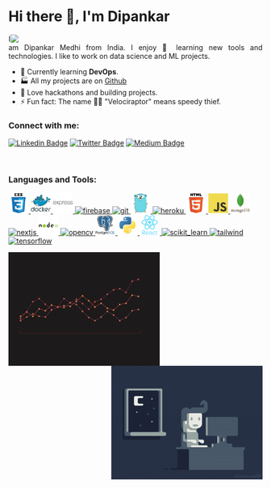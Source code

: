 

# Hi there 👋, I'm Dipankar
<div>
    <img align = 'right' width = '500'  src = 'https://github.com/Dipankar-Medhi/Dipankar-Medhi/blob/main/banner.gif'>


<p align='justify' >
I am Dipankar Medhi from India. I enjoy 🤩 learning new tools and technologies. I like to work on data science and ML projects.
</p>
</div>

- 🌱 Currently learning **DevOps**.
- 🏭 All my projects are on [Github](https://github.com/Dipankar-Medhi)
- 🌟 Love hackathons and building projects.
- ⚡ Fun fact: The name 🐱‍🐉 "Velociraptor" means speedy thief. 
        

<h3 align="left">Connect with me:</h3>

[![Linkedin Badge](https://img.shields.io/badge/-LinkedIn-0e76a8?style=flat-square&logo=Linkedin&logoColor=white)](https://linkedin.com/in/dipankarmedhi)
[![Twitter Badge](https://img.shields.io/badge/-Twitter-00acee?style=flat-square&logo=Twitter&logoColor=white)](https://twitter.com/_dipankarmedhi)
[![Medium Badge](https://img.shields.io/badge/Medium-lightgrey)](https://medium.com/@dipankarmedhi11)

<br>

<h3 align="centre">Languages and Tools:</h3>
  
<p align="left"> <a href="https://www.w3schools.com/css/" target="_blank"> <img src="https://raw.githubusercontent.com/devicons/devicon/master/icons/css3/css3-original-wordmark.svg" alt="css3" width="40" height="40"/> </a> <a href="https://www.docker.com/" target="_blank"> <img src="https://raw.githubusercontent.com/devicons/devicon/master/icons/docker/docker-original-wordmark.svg" alt="docker" width="40" height="40"/> </a> <a href="https://expressjs.com" target="_blank"> <img src="https://raw.githubusercontent.com/devicons/devicon/master/icons/express/express-original-wordmark.svg" alt="express" width="40" height="40"/> </a> <a href="https://firebase.google.com/" target="_blank"> <img src="https://www.vectorlogo.zone/logos/firebase/firebase-icon.svg" alt="firebase" width="40" height="40"/> </a> <a href="https://git-scm.com/" target="_blank"> <img src="https://www.vectorlogo.zone/logos/git-scm/git-scm-icon.svg" alt="git" width="40" height="40"/> </a> <a href="https://golang.org" target="_blank"> <img src="https://raw.githubusercontent.com/devicons/devicon/master/icons/go/go-original.svg" alt="go" width="40" height="40"/> </a> <a href="https://heroku.com" target="_blank"> <img src="https://www.vectorlogo.zone/logos/heroku/heroku-icon.svg" alt="heroku" width="40" height="40"/> </a> <a href="https://www.w3.org/html/" target="_blank"> <img src="https://raw.githubusercontent.com/devicons/devicon/master/icons/html5/html5-original-wordmark.svg" alt="html5" width="40" height="40"/> </a> <a href="https://developer.mozilla.org/en-US/docs/Web/JavaScript" target="_blank"> <img src="https://raw.githubusercontent.com/devicons/devicon/master/icons/javascript/javascript-original.svg" alt="javascript" width="40" height="40"/> </a> <a href="https://www.mongodb.com/" target="_blank"> <img src="https://raw.githubusercontent.com/devicons/devicon/master/icons/mongodb/mongodb-original-wordmark.svg" alt="mongodb" width="40" height="40"/> </a> <a href="https://nextjs.org/" target="_blank"> <img src="https://cdn.worldvectorlogo.com/logos/nextjs-3.svg" alt="nextjs" width="40" height="40"/> </a> <a href="https://nodejs.org" target="_blank"> <img src="https://raw.githubusercontent.com/devicons/devicon/master/icons/nodejs/nodejs-original-wordmark.svg" alt="nodejs" width="40" height="40"/> </a> <a href="https://opencv.org/" target="_blank"> <img src="https://www.vectorlogo.zone/logos/opencv/opencv-icon.svg" alt="opencv" width="40" height="40"/> </a> <a href="https://www.postgresql.org" target="_blank"> <img src="https://raw.githubusercontent.com/devicons/devicon/master/icons/postgresql/postgresql-original-wordmark.svg" alt="postgresql" width="40" height="40"/> </a> <a href="https://www.python.org" target="_blank"> <img src="https://raw.githubusercontent.com/devicons/devicon/master/icons/python/python-original.svg" alt="python" width="40" height="40"/> </a> <a href="https://reactjs.org/" target="_blank"> <img src="https://raw.githubusercontent.com/devicons/devicon/master/icons/react/react-original-wordmark.svg" alt="react" width="40" height="40"/> </a> <a href="https://scikit-learn.org/" target="_blank"> <img src="https://upload.wikimedia.org/wikipedia/commons/0/05/Scikit_learn_logo_small.svg" alt="scikit_learn" width="40" height="40"/> </a> <a href="https://tailwindcss.com/" target="_blank"> <img src="https://www.vectorlogo.zone/logos/tailwindcss/tailwindcss-icon.svg" alt="tailwind" width="40" height="40"/> </a> <a href="https://www.tensorflow.org" target="_blank"> <img src="https://www.vectorlogo.zone/logos/tensorflow/tensorflow-icon.svg" alt="tensorflow" width="40" height="40"/> </a> <a href  </p>


 
<div>
  <img align='left' width = '300' src = 'https://github.com/Dipankar-Medhi/Dipankar-Medhi/blob/main/graph.gif' > <img align = 'right' width='300' src = 'https://github.com/Dipankar-Medhi/Dipankar-Medhi/blob/main/typing.gif' > 
</div>




<!---
Dipankar-Medhi/Dipankar-Medhi is a ✨ special ✨ repository because its `README.md` (this file) appears on your GitHub profile.
You can click the Preview link to take a look at your changes.
--->
